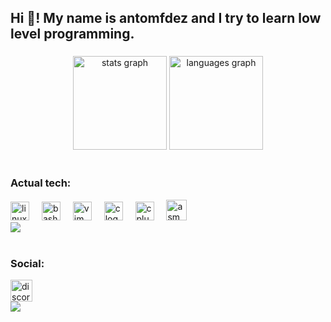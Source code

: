 <h2 align="left">Hi 👋! My name is antomfdez and I try to learn low level programming.</h2>

###

<div align="center">
  <img src="https://github-readme-stats.vercel.app/api?username=antomfdez&hide_title=true&hide_rank=true&show_icons=true&include_all_commits=true&count_private=false&disable_animations=false&theme=codeSTACKr&locale=en&hide_border=true" height="150" alt="stats graph"  />
  <img src="https://github-readme-stats.vercel.app/api/top-langs?username=antomfdez&locale=en&hide_title=true&layout=compact&card_width=320&langs_count=6&theme=codeSTACKr&hide_border=true" height="150" alt="languages graph"  />
</div>

<br clear="both">
<h3>Actual tech:</h3>
<div align="left">
  <img src="https://cdn.jsdelivr.net/gh/devicons/devicon/icons/linux/linux-original.svg" height="30" alt="linux logo"  />
  <img width="12" />
  <img src="https://cdn.jsdelivr.net/gh/devicons/devicon/icons/bash/bash-original.svg" height="30" alt="bash logo"  />
  <img width="12" />
  <img src="https://cdn.jsdelivr.net/gh/devicons/devicon/icons/vim/vim-original.svg" height="30" alt="vim logo"  />
  <img width="12" />
  <img src="https://cdn.jsdelivr.net/gh/devicons/devicon/icons/c/c-original.svg" height="30" alt="c logo"  />
  <img width="12" />
  <img src="https://cdn.jsdelivr.net/gh/devicons/devicon/icons/cplusplus/cplusplus-original.svg" height="30" alt="cplusplus logo"  />
  <img width="12" />
  <img src="https://user-images.githubusercontent.com/103866722/177873824-ac727cae-29d5-406d-87de-93bb2bf21f02.png" height="33" alt="asm logo"  />
</div>
<div align="left">
  <img src="https://user-images.githubusercontent.com/73097560/115834477-dbab4500-a447-11eb-908a-139a6edaec5c.gif"/>
</div>

<br clear="both">
<h3>Social:</h3>
<div align="left">
  <a href="https://discordapp.com/users/1004139554682441779" target="_blank">
    <img src="https://img.shields.io/static/v1?message=Discord&logo=discord&label=&color=7289DA&logoColor=white&labelColor=&style=for-the-badge" height="35" alt="discord logo"  />
  </a>
</div>

<div align="left">
  <img src="https://user-images.githubusercontent.com/73097560/115834477-dbab4500-a447-11eb-908a-139a6edaec5c.gif"/>
</div>

<br clear="both">
